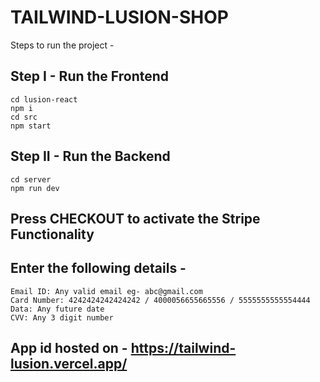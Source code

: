 # TAILWIND-LUSION-SHOP

Steps to run the project -
## Step I - Run the Frontend
    cd lusion-react
    npm i
    cd src
    npm start

## Step II - Run the Backend
    cd server
    npm run dev

## Press CHECKOUT to activate the Stripe Functionality
## Enter the following details -
    Email ID: Any valid email eg- abc@gmail.com
    Card Number: 4242424242424242 / 4000056655665556 / 5555555555554444
    Data: Any future date
    CVV: Any 3 digit number

## App id hosted on - https://tailwind-lusion.vercel.app/
